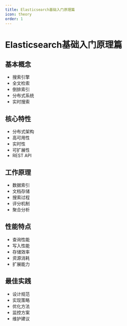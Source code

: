 ```yaml
---
title: Elasticsearch基础入门原理篇
icon: theory
order: 1
---
```


# Elasticsearch基础入门原理篇

## 基本概念
- 搜索引擎
- 全文检索
- 倒排索引
- 分布式系统
- 实时搜索

## 核心特性
- 分布式架构
- 高可用性
- 实时性
- 可扩展性
- REST API

## 工作原理
- 数据索引
- 文档存储
- 搜索过程
- 评分机制
- 聚合分析

## 性能特点
- 查询性能
- 写入性能
- 存储效率
- 资源消耗
- 扩展能力

## 最佳实践
- 设计规范
- 实现策略
- 优化方法
- 监控方案
- 维护建议
